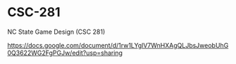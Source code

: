 # CSC-281
NC State Game Design (CSC 281)


https://docs.google.com/document/d/1rw1LYglV7WnHXAgQLJbsJweobUhG0Q3622WG2FgPGJw/edit?usp=sharing
